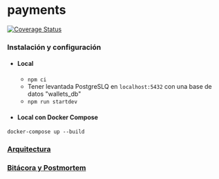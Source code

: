 # payments

[![Coverage Status](https://coveralls.io/repos/github/spotifiuby-taller2/demo-payments/badge.png?branch=master&t=gdXMdU)](https://coveralls.io/github/spotifiuby-taller2/demo-payments?branch=master)

### Instalación y configuración

- #### Local
    * `npm ci`
    * Tener levantada PostgreSLQ en `localhost:5432` con una base de datos "wallets_db"
    * `npm run startdev`

- #### Local con Docker Compose
```
docker-compose up --build
```

### [Arquitectura](https://drive.google.com/file/d/1aOISbgnXT0ToTs0DnvuCf7xsU4iSmJUU/view?usp=sharing)

### [Bitácora y Postmortem](https://spotifiuby-taller2.github.io/bitacora/)

